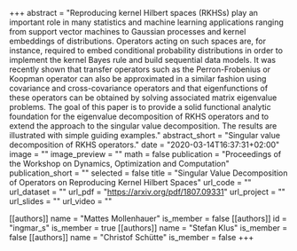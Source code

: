 +++
abstract = "Reproducing kernel Hilbert spaces (RKHSs) play an important role in many statistics and machine learning applications ranging from support vector machines to Gaussian processes and kernel embeddings of distributions. Operators acting on such spaces are, for instance, required to embed conditional probability distributions in order to implement the kernel Bayes rule and build sequential data models. It was recently shown that transfer operators such as the Perron-Frobenius or Koopman operator can also be approximated in a similar fashion using covariance and cross-covariance operators and that eigenfunctions of these operators can be obtained by solving associated matrix eigenvalue problems. The goal of this paper is to provide a solid functional analytic foundation for the eigenvalue decomposition of RKHS operators and to extend the approach to the singular value decomposition. The results are illustrated with simple guiding examples."
abstract_short = "Singular value decomposition of RKHS operators."
date = "2020-03-14T16:37:31+02:00"
image = ""
image_preview = ""
math = false
publication = "Proceedings of the Workshop on Dynamics, Optimization and Computation"
publication_short = ""
selected = false
title = "Singular Value Decomposition of Operators on Reproducing Kernel Hilbert Spaces"
url_code = ""
url_dataset = ""
url_pdf = "https://arxiv.org/pdf/1807.09331"
url_project = ""
url_slides = ""
url_video = ""

[[authors]]
    name = "Mattes Mollenhauer"
    is_member = false
[[authors]]
    id = "ingmar_s"
    is_member = true
[[authors]]
    name = "Stefan Klus"
    is_member = false
[[authors]]
    name = "Christof Schütte"
    is_member = false
+++

